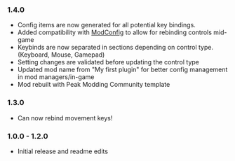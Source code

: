 ### 1.4.0
- Config items are now generated for all potential key bindings.
- Added compatibility with [ModConfig](https://thunderstore.io/c/peak/p/PEAKModding/ModConfig/) to allow for rebinding controls mid-game
- Keybinds are now separated in sections depending on control type. (Keyboard, Mouse, Gamepad)
- Setting changes are validated before updating the control type
- Updated mod name from "My first plugin" for better config management in mod managers/in-game
- Mod rebuilt with Peak Modding Community template

### 1.3.0

- Can now rebind movement keys!

### 1.0.0 - 1.2.0

- Initial release and readme edits